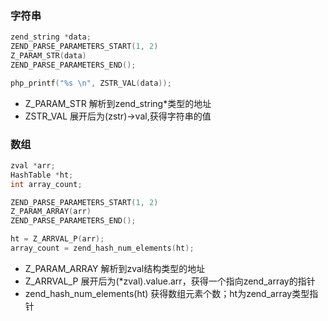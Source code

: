 ### 字符串
```c
zend_string *data;
ZEND_PARSE_PARAMETERS_START(1, 2)
Z_PARAM_STR(data)
ZEND_PARSE_PARAMETERS_END();

php_printf("%s \n", ZSTR_VAL(data));
```
- Z_PARAM_STR 解析到zend_string*类型的地址
- ZSTR_VAL 展开后为(zstr)->val,获得字符串的值

### 数组
```c
zval *arr;
HashTable *ht;
int array_count;

ZEND_PARSE_PARAMETERS_START(1, 2)
Z_PARAM_ARRAY(arr)
ZEND_PARSE_PARAMETERS_END();

ht = Z_ARRVAL_P(arr);
array_count = zend_hash_num_elements(ht);
```
- Z_PARAM_ARRAY 解析到zval结构类型的地址
- Z_ARRVAL_P 展开后为(*zval).value.arr，获得一个指向zend_array的指针
- zend_hash_num_elements(ht) 获得数组元素个数；ht为zend_array类型指针